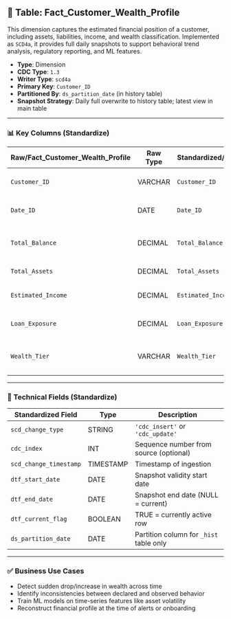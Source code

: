 ## 📜 Table: Fact_Customer_Wealth_Profile

This dimension captures the estimated financial position of a customer, including assets, liabilities, income, and wealth classification. Implemented as `SCD4a`, it provides full daily snapshots to support behavioral trend analysis, regulatory reporting, and ML features.

- **Type**: Dimension  
- **CDC Type**: `1.3`  
- **Writer Type**: `scd4a`  
- **Primary Key**: `Customer_ID`  
- **Partitioned By**: `ds_partition_date` (in history table)  
- **Snapshot Strategy**: Daily full overwrite to history table; latest view in main table

---

### 📊 Key Columns (Standardize)

| Raw/Fact_Customer_Wealth_Profile | Raw Type | Standardized/std_Customer_Wealth_Profile | Standardized Type | Standardized/std_Customer_Wealth_Profile_Hist | Description                                      | PK  | Note                             |
|----------------------------------|----------|------------------------------------------|-------------------|-------------------------------------------------|--------------------------------------------------|-----|----------------------------------|
| `Customer_ID`                   | VARCHAR  | `Customer_ID`                            | VARCHAR           | `Customer_ID`                                  | Unique customer identifier                      | ✅  |                                  |
| `Date_ID`                       | DATE     | `Date_ID`                                | DATE              | `Date_ID`                                      | Snapshot date (can be booking date)             |     |                                  |
| `Total_Balance`                | DECIMAL  | `Total_Balance`                          | DECIMAL           | `Total_Balance`                                | Sum of customer balance across accounts         |     |                                  |
| `Total_Assets`                | DECIMAL  | `Total_Assets`                           | DECIMAL           | `Total_Assets`                                 | Estimated total asset value                     |     |                                  |
| `Estimated_Income`            | DECIMAL  | `Estimated_Income`                       | DECIMAL           | `Estimated_Income`                             | Estimated monthly/annual income                 |     |                                  |
| `Loan_Exposure`               | DECIMAL  | `Loan_Exposure`                          | DECIMAL           | `Loan_Exposure`                                | Total outstanding loan exposure                 |     |                                  |
| `Wealth_Tier`                 | VARCHAR  | `Wealth_Tier`                            | VARCHAR           | `Wealth_Tier`                                  | Wealth category (e.g., Mass, Affluent, HNW)     |     |                                  |

---

### 🧪 Technical Fields (Standardize)

| Standardized Field       | Type       | Description                                         |
|--------------------------|------------|-----------------------------------------------------|
| `scd_change_type`        | STRING     | `'cdc_insert'` or `'cdc_update'`                   |
| `cdc_index`              | INT        | Sequence number from source (optional)             |
| `scd_change_timestamp`   | TIMESTAMP  | Timestamp of ingestion                             |
| `dtf_start_date`         | DATE       | Snapshot validity start date                       |
| `dtf_end_date`           | DATE       | Snapshot end date (NULL = current)                 |
| `dtf_current_flag`       | BOOLEAN    | TRUE = currently active row                        |
| `ds_partition_date`      | DATE       | Partition column for `_hist` table only            |

---

### ✅ Business Use Cases

- Detect sudden drop/increase in wealth across time  
- Identify inconsistencies between declared and observed behavior  
- Train ML models on time-series features like asset volatility  
- Reconstruct financial profile at the time of alerts or onboarding